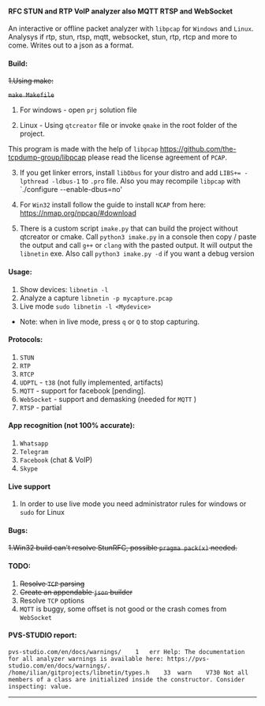 #### RFC STUN and RTP VoIP analyzer also MQTT RTSP and WebSocket
An interactive or offline packet analyzer with `libpcap` for `Windows` and `Linux`.
Analysys if rtp, stun, rtsp, mqtt, websocket, stun, rtp, rtcp and more to come.
Writes out to a json as a format. 

#### Build:
~~1.Using make:~~

~~`make Makefile`~~

1. For windows - open `prj` solution file

2. Linux - Using  `qtcreator` file or invoke `qmake` in the root folder of the project.

This program is made with the help of `libpcap` https://github.com/the-tcpdump-group/libpcap
please read the license agreement of `PCAP`.

3. If you get linker errors, install `libDbus` for your distro and add `LIBS+= -lpthread -ldbus-1` to `.pro` file. Also you may recompile `libpcap` with `./configure --enable-dbus=no'

4. For `Win32` install follow the guide to install `NCAP` from here: https://nmap.org/npcap/#download

5. There is a custom script `imake.py` that can build the project without qtcreator or cmake.
 Call `python3 imake.py` in a console then copy / paste the output and call `g++` or `clang` with the pasted output. It will output the `libnetin` exe.
 Also call `python3 imake.py -d` if you want a debug version
#### Usage:
1. Show devices: `libnetin -l`
2. Analyze a capture `libnetin -p mycapture.pcap`
3. Live mode `sudo libnetin -l <Mydevice>`

* Note: when in live mode, press `q` or `Q` to stop capturing.

#### Protocols:
1. `STUN` 
2. `RTP` 
3. `RTCP`
4. `UDPTL` - `t38` (not fully implemented, artifacts)
5. `MQTT` - support for facebook [pending].
6. `WebSocket` - support and demasking (needed for `MQTT` )
7. `RTSP` - partial

#### App recognition (not 100% accurate):
1. `Whatsapp`
2. `Telegram`
3. `Facebook` (chat & VoIP)
4. `Skype`

#### Live support
1. In order to use live mode you need administrator rules for windows or `sudo` for Linux

#### Bugs:

~~1.Win32 build can't resolve StunRFC, possible `pragma pack(x)` needed.~~ 

#### TODO:
1. ~~Resolve `TCP` parsing~~
2. ~~Create an appendable `json` builder~~
3. Resolve `TCP` options 
4. `MQTT` is buggy, some offset is not good or the crash comes from `WebSocket`

#### PVS-STUDIO report:
```
pvs-studio.com/en/docs/warnings/	1	err	Help: The documentation for all analyzer warnings is available here: https://pvs-studio.com/en/docs/warnings/.
/home/ilian/gitprojects/libnetin/types.h	33	warn	V730 Not all members of a class are initialized inside the constructor. Consider inspecting: value.
```

-------------

